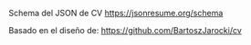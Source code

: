 Schema del JSON de CV
https://jsonresume.org/schema

Basado en el diseño de:
https://github.com/BartoszJarocki/cv